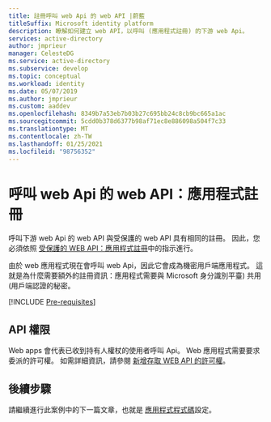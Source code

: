```yaml
---
title: 註冊呼叫 web Api 的 web API |蔚藍
titleSuffix: Microsoft identity platform
description: 瞭解如何建立 web API，以呼叫 (應用程式註冊) 的下游 web Api。
services: active-directory
author: jmprieur
manager: CelesteDG
ms.service: active-directory
ms.subservice: develop
ms.topic: conceptual
ms.workload: identity
ms.date: 05/07/2019
ms.author: jmprieur
ms.custom: aaddev
ms.openlocfilehash: 8349b7a53eb7b03b27c695bb24c8cb9bc665a1ac
ms.sourcegitcommit: 5cdd0b378d6377b98af71ec8e886098a504f7c33
ms.translationtype: MT
ms.contentlocale: zh-TW
ms.lasthandoff: 01/25/2021
ms.locfileid: "98756352"
---
```

# <a name="a-web-api-that-calls-web-apis-app-registration"></a>呼叫 web Api 的 web API：應用程式註冊

呼叫下游 web Api 的 web API 與受保護的 web API 具有相同的註冊。 因此，您必須依照 [受保護的 WEB API：應用程式註冊](scenario-protected-web-api-app-registration.md)中的指示進行。

由於 web 應用程式現在會呼叫 web Api，因此它會成為機密用戶端應用程式。 這就是為什麼需要額外的註冊資訊：應用程式需要與 Microsoft 身分識別平臺) 共用 (用戶端認證的秘密。

[!INCLUDE [Pre-requisites](../../../includes/active-directory-develop-scenarios-registration-client-secrets.md)]

## <a name="api-permissions"></a>API 權限

Web apps 會代表已收到持有人權杖的使用者呼叫 Api。 Web 應用程式需要要求委派的許可權。 如需詳細資訊，請參閱 [新增存取 WEB API 的許可權](quickstart-configure-app-access-web-apis.md#add-permissions-to-access-your-web-api)。

## <a name="next-steps"></a>後續步驟

請繼續進行此案例中的下一篇文章，也就是 [應用程式程式碼](scenario-web-api-call-api-app-configuration.md)設定。
